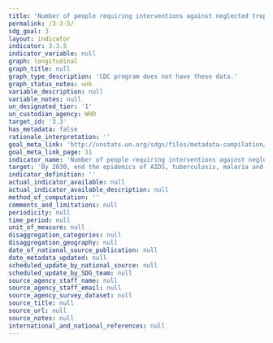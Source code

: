 ```yaml
---
title: 'Number of people requiring interventions against neglected tropical diseases'
permalink: /3-3-5/
sdg_goal: 3
layout: indicator
indicator: 3.3.5
indicator_variable: null
graph: longitudinal
graph_title: null
graph_type_description: 'CDC program does not have these data.'
graph_status_notes: unk
variable_description: null
variable_notes: null
un_designated_tier: '1'
un_custodian_agency: WHO
target_id: '3.3'
has_metadata: false
rationale_interpretation: ''
goal_meta_link: 'http://unstats.un.org/sdgs/files/metadata-compilation/Metadata-Goal-3.pdf'
goal_meta_link_page: 11
indicator_name: 'Number of people requiring interventions against neglected tropical diseases'
target: 'By 2030, end the epidemics of AIDS, tuberculosis, malaria and neglected tropical diseases and combat hepatitis, water-borne diseases and other communicable diseases.'
indicator_definition: ''
actual_indicator_available: null
actual_indicator_available_description: null
method_of_computation: ''
comments_and_limitations: null
periodicity: null
time_period: null
unit_of_measure: null
disaggregation_categories: null
disaggregation_geography: null
date_of_national_source_publication: null
date_metadata_updated: null
scheduled_update_by_national_source: null
scheduled_update_by_SDG_team: null
source_agency_staff_name: null
source_agency_staff_email: null
source_agency_survey_dataset: null
source_title: null
source_url: null
source_notes: null
international_and_national_references: null
---
```


